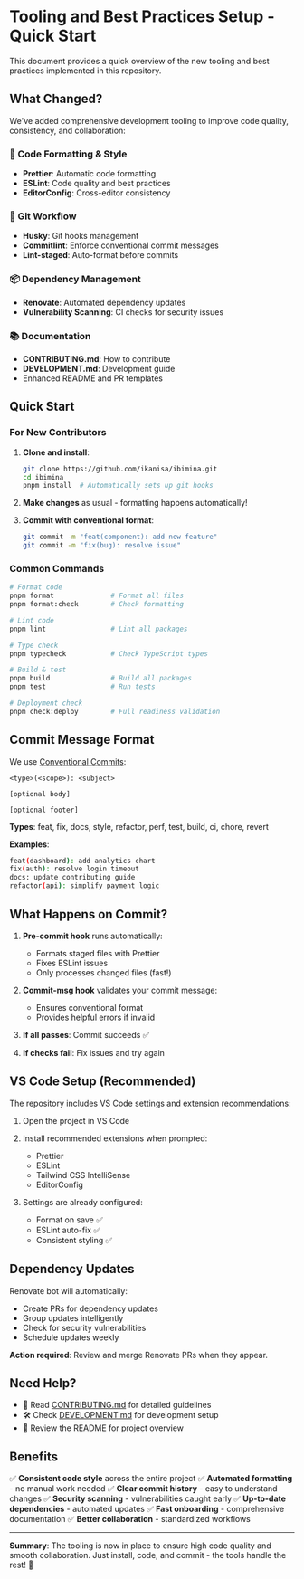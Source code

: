 # Tooling and Best Practices Setup - Quick Start

This document provides a quick overview of the new tooling and best practices
implemented in this repository.

## What Changed?

We've added comprehensive development tooling to improve code quality,
consistency, and collaboration:

### 🎨 Code Formatting & Style

- **Prettier**: Automatic code formatting
- **ESLint**: Code quality and best practices
- **EditorConfig**: Cross-editor consistency

### 🔧 Git Workflow

- **Husky**: Git hooks management
- **Commitlint**: Enforce conventional commit messages
- **Lint-staged**: Auto-format before commits

### 📦 Dependency Management

- **Renovate**: Automated dependency updates
- **Vulnerability Scanning**: CI checks for security issues

### 📚 Documentation

- **CONTRIBUTING.md**: How to contribute
- **DEVELOPMENT.md**: Development guide
- Enhanced README and PR templates

## Quick Start

### For New Contributors

1. **Clone and install**:

   ```bash
   git clone https://github.com/ikanisa/ibimina.git
   cd ibimina
   pnpm install  # Automatically sets up git hooks
   ```

2. **Make changes** as usual - formatting happens automatically!

3. **Commit with conventional format**:
   ```bash
   git commit -m "feat(component): add new feature"
   git commit -m "fix(bug): resolve issue"
   ```

### Common Commands

```bash
# Format code
pnpm format              # Format all files
pnpm format:check        # Check formatting

# Lint code
pnpm lint                # Lint all packages

# Type check
pnpm typecheck           # Check TypeScript types

# Build & test
pnpm build               # Build all packages
pnpm test                # Run tests

# Deployment check
pnpm check:deploy        # Full readiness validation
```

## Commit Message Format

We use [Conventional Commits](https://www.conventionalcommits.org/):

```
<type>(<scope>): <subject>

[optional body]

[optional footer]
```

**Types**: feat, fix, docs, style, refactor, perf, test, build, ci, chore,
revert

**Examples**:

```bash
feat(dashboard): add analytics chart
fix(auth): resolve login timeout
docs: update contributing guide
refactor(api): simplify payment logic
```

## What Happens on Commit?

1. **Pre-commit hook** runs automatically:
   - Formats staged files with Prettier
   - Fixes ESLint issues
   - Only processes changed files (fast!)

2. **Commit-msg hook** validates your commit message:
   - Ensures conventional format
   - Provides helpful errors if invalid

3. **If all passes**: Commit succeeds ✅
4. **If checks fail**: Fix issues and try again

## VS Code Setup (Recommended)

The repository includes VS Code settings and extension recommendations:

1. Open the project in VS Code
2. Install recommended extensions when prompted:
   - Prettier
   - ESLint
   - Tailwind CSS IntelliSense
   - EditorConfig

3. Settings are already configured:
   - Format on save ✅
   - ESLint auto-fix ✅
   - Consistent styling ✅

## Dependency Updates

Renovate bot will automatically:

- Create PRs for dependency updates
- Group updates intelligently
- Check for security vulnerabilities
- Schedule updates weekly

**Action required**: Review and merge Renovate PRs when they appear.

## Need Help?

- 📖 Read [CONTRIBUTING.md](CONTRIBUTING.md) for detailed guidelines
- 🛠️ Check [DEVELOPMENT.md](DEVELOPMENT.md) for development setup
- 📝 Review the README for project overview

## Benefits

✅ **Consistent code style** across the entire project ✅ **Automated
formatting** - no manual work needed ✅ **Clear commit history** - easy to
understand changes ✅ **Security scanning** - vulnerabilities caught early ✅
**Up-to-date dependencies** - automated updates ✅ **Fast onboarding** -
comprehensive documentation ✅ **Better collaboration** - standardized workflows

---

**Summary**: The tooling is now in place to ensure high code quality and smooth
collaboration. Just install, code, and commit - the tools handle the rest! 🚀
